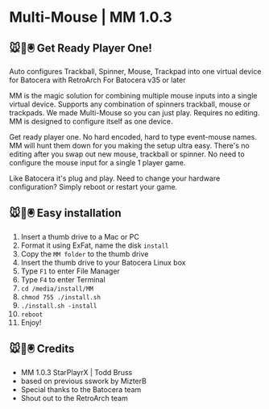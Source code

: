 # Multi-Mouse | MM 1.0.3
## 🐭👾🖲️ Get Ready Player One!
Auto configures Trackball, Spinner, Mouse, Trackpad into one virtual device for Batocera with RetroArch
For Batocera v35 or later

MM is the magic solution for combining multiple mouse inputs into a single virtual device. Supports any combination of spinners trackball, mouse or trackpads. We made Multi-Mouse so you can just play. Requires no editing. MM is designed to configure itself as one device.

Get ready player one. No hard encoded, hard to type event-mouse names. MM will hunt them down for you making the setup ultra easy. There's no editing after you swap out new mouse, trackball or spinner. No need to configure the mouse input for a single 1 player game.
 
Like Batocera it's plug and play. Need to change your hardware configuration? Simply reboot or restart your game.

## 🐭👾🖲️ Easy installation

1.  Insert a thumb drive to a Mac or PC
2.  Format it using ExFat, name the disk `install`
3.  Copy the `MM folder` to the thumb drive
4.  Insert the thumb drive to your Batocera Linux box
5.  Type `F1` to enter File Manager
6.  Type `F4` to enter Terminal
7.  `cd /media/install/MM`
8.  `chmod 755 ./install.sh`
9.  `./install.sh -install`
10.  `reboot`
11.  Enjoy!

## 🐭👾🖲️ Credits

* MM 1.0.3 StarPlayrX | Todd Bruss
* based on previous sswork by MizterB
* Special thanks to the Batocera team
* Shout out to the RetroArch team
